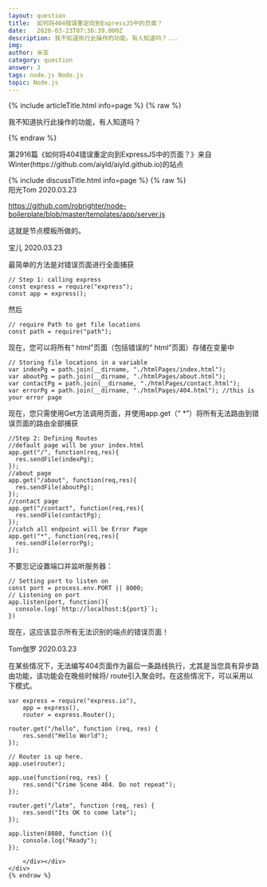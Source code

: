 ```yaml
---
layout: question
title:  如何将404错误重定向到ExpressJS中的页面？
date:   2020-03-23T07:36:39.000Z
description: 我不知道执行此操作的功能，有人知道吗？...
img: 
author: 米亚
category: question
answer: 3
tags: node.js Node.js
topic: Node.js
---
```

<div class="article-root">
  <div class="article">
    {% include articleTitle.html info=page %}
    {% raw %}
    <div class="article-content"><p><font style="vertical-align: inherit;"><font style="vertical-align: inherit;">我不知道执行此操作的功能，有人知道吗？</font></font></p></div>
    {% endraw %}
  </div>
  <p class="winter_mark">第2916篇《如何将404错误重定向到ExpressJS中的页面？》来自Winter(https://github.com/aiyld/aiyld.github.io)的站点</p>
  <div class="discuss-wrapper">
    {% include discussTitle.html info=page %}
    {% raw %}
    <div class="discuss-list">
    <div class="discuss-item">
        <div class="discuss-parent">
          <div class="discuss-meta">
            <span class="discuss-user">阳光Tom</span>
            <span class="discuss-time">2020.03.23</span>
          </div>
          <div class="discuss-comment"><p><a href="https://github.com/robrighter/node-boilerplate/blob/master/templates/app/server.js" rel="nofollow"><font style="vertical-align: inherit;"><font style="vertical-align: inherit;">https://github.com/robrighter/node-boilerplate/blob/master/templates/app/server.js</font></font></a></p>

<p><font style="vertical-align: inherit;"><font style="vertical-align: inherit;">这就是节点模板所做的。</font></font></p></div>
        </div></div><div class="discuss-item">
        <div class="discuss-parent">
          <div class="discuss-meta">
            <span class="discuss-user">宝儿</span>
            <span class="discuss-time">2020.03.23</span>
          </div>
          <div class="discuss-comment"><p><font style="vertical-align: inherit;"><font style="vertical-align: inherit;">最简单的方法是对错误页面进行全面捕获</font></font></p>

<pre><code>// Step 1: calling express<font></font>
const express = require("express");<font></font>
const app = express();<font></font>
</code></pre>

<p><font style="vertical-align: inherit;"><font style="vertical-align: inherit;">然后</font></font></p>

<pre><code>// require Path to get file locations<font></font>
const path = require("path");<font></font>
</code></pre>

<p><font style="vertical-align: inherit;"><font style="vertical-align: inherit;">现在，您可以将所有“ html”页面（包括错误的“ html”页面）存储在变量中</font></font></p>

<pre><code>// Storing file locations in a variable<font></font>
var indexPg = path.join(__dirname, "./htmlPages/index.html");<font></font>
var aboutPg = path.join(__dirname, "./htmlPages/about.html");<font></font>
var contactPg = path.join(__dirname, "./htmlPages/contact.html");<font></font>
var errorPg = path.join(__dirname, "./htmlPages/404.html"); //this is your error page<font></font>
</code></pre>

<p><font style="vertical-align: inherit;"><font style="vertical-align: inherit;">现在，您只需使用Get方法调用页面，并使用app.get（“ *”）将所有无法路由到错误页面的路由全部捕获</font></font></p>

<pre><code>//Step 2: Defining Routes<font></font>
//default page will be your index.html<font></font>
app.get("/", function(req,res){<font></font>
  res.sendFile(indexPg);<font></font>
});<font></font>
//about page<font></font>
app.get("/about", function(req,res){<font></font>
  res.sendFile(aboutPg);<font></font>
});<font></font>
//contact page<font></font>
app.get("/contact", function(req,res){<font></font>
  res.sendFile(contactPg);<font></font>
});<font></font>
//catch all endpoint will be Error Page<font></font>
app.get("*", function(req,res){<font></font>
  res.sendFile(errorPg);<font></font>
});<font></font>
</code></pre>

<p><font style="vertical-align: inherit;"><font style="vertical-align: inherit;">不要忘记设置端口并监听服务器：</font></font></p>

<pre><code>// Setting port to listen on<font></font>
const port = process.env.PORT || 8000;<font></font>
// Listening on port<font></font>
app.listen(port, function(){<font></font>
  console.log(`http://localhost:${port}`);<font></font>
})<font></font>
</code></pre>

<p><font style="vertical-align: inherit;"><font style="vertical-align: inherit;">现在，这应该显示所有无法识别的端点的错误页面！</font></font></p></div>
        </div></div><div class="discuss-item">
        <div class="discuss-parent">
          <div class="discuss-meta">
            <span class="discuss-user">Tom伽罗</span>
            <span class="discuss-time">2020.03.23</span>
          </div>
          <div class="discuss-comment"><p><font style="vertical-align: inherit;"><font style="vertical-align: inherit;">在某些情况下，无法编写404页面作为最后一条路线执行，尤其是当您具有异步路由功能，该功能会在晚些时候将/ route引入聚会时。</font><font style="vertical-align: inherit;">在这些情况下，可以采用以下模式。</font></font></p>

<pre><code>var express = require("express.io"),<font></font>
    app = express(),<font></font>
    router = express.Router();<font></font>
<font></font>
router.get("/hello", function (req, res) {<font></font>
    res.send("Hello World");<font></font>
});<font></font>
<font></font>
// Router is up here.<font></font>
app.use(router);<font></font>
<font></font>
app.use(function(req, res) {<font></font>
    res.send("Crime Scene 404. Do not repeat");<font></font>
});<font></font>
<font></font>
router.get("/late", function (req, res) {<font></font>
    res.send("Its OK to come late");<font></font>
});<font></font>
<font></font>
app.listen(8080, function (){<font></font>
    console.log("Ready");<font></font>
});<font></font>
</code></pre></div>
        </div></div>
    </div>
    {% endraw %}
  </div>
<div>
